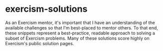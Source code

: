 # exercism-solutions
As an Exercism mentor, it's important that I have an understanding of the available challenges so that I'm best-placed to mentor others. To that end, these snippets represent a best-practice, readable approach to solving a subset of Exercism problems. Many of these solutions score highly on Exercism's public solution pages.
